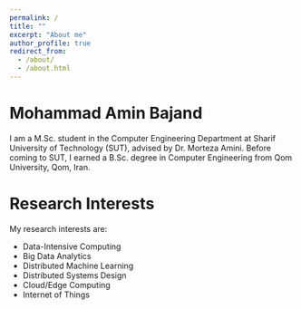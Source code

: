 ```yaml
---
permalink: /
title: ""
excerpt: "About me"
author_profile: true
redirect_from: 
  - /about/
  - /about.html
---
```


Mohammad Amin Bajand
======
I am a M.Sc. student in the Computer Engineering Department at Sharif University of Technology (SUT), advised by Dr. Morteza Amini. Before coming to SUT, I earned a B.Sc. degree in Computer Engineering from Qom University, Qom, Iran.

Research Interests
======
My research interests are: 
- Data-Intensive Computing
- Big Data Analytics
- Distributed Machine Learning
- Distributed Systems Design
- Cloud/Edge Computing
- Internet of Things
